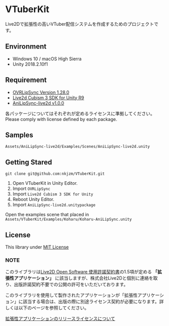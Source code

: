 # VTuberKit

Live2Dで拡張性の高いVTuber配信システムを作成するためのプロジェクトです。

## Environment

- Windows 10 / macOS High Sierra
- Unity 2018.2.10f1

## Requirement

- [OVRLipSync Version 1.28.0](https://developer.oculus.com/downloads/package/oculus-lipsync-unity/1.28.0/)
- [Live2d Cubism 3 SDK for Unity R9](https://live2d.github.io/#unity)
- [AniLipSync-live2d v1.0.0](https://github.com/nkjzm/AniLipSync-live2d/releases)

各パッケージについてはそれぞれが定めるライセンスに準拠してください。  
Please comply with license defined by each package.

## Samples

`Assets/AniLipSync-live2d/Examples/Scenes/AniLipSync-live2d.unity`

## Getting Stared

`git clone git@github.com:nkjzm/VTuberKit.git`

1. Open VTuberKit in Unity Editor.
1. Import `OVRLipSync`
1. Import `Live2d Cubism 3 SDK for Unity`
1. Reboot Unity Editor.
1. Import `AniLipSync-live2d.unitypackage`

Open the examples scene that placed in `Assets/VTuberKit/Examples/Koharu/Koharu-AniLipSync.unity`

## License

This library under [MIT License](LICENSE)

### NOTE

このライブラリは[Live2D Open Software 使用許諾契約書](http://live2d.com/eula/live2d-open-software-license-agreement_jp.html)の1.5項が定める **「拡張性アプリケーション」** に該当しますが、株式会社Live2Dと個別に連絡を取り、出版許諾契約不要での公開の許可をいただいております。

このライブラリを使用して製作されたアプリケーションが「拡張性アプリケーション」に該当する場合は、出版の際に別途ライセンス契約が必要になります。詳しくは以下のページを参照してください。

[拡張性アプリケーションのリリースライセンスについて](https://www.live2d.com/ja/products/releaselicense/expandable_application)





